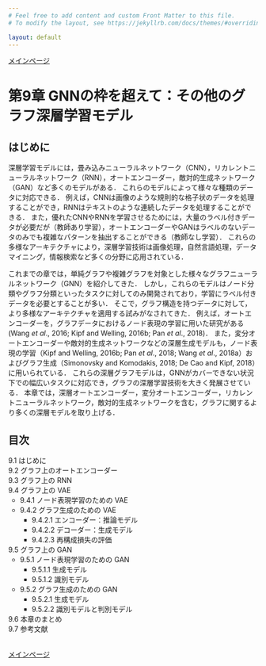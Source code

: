 ```yaml
---
# Feel free to add content and custom Front Matter to this file.
# To modify the layout, see https://jekyllrb.com/docs/themes/#overriding-theme-defaults

layout: default
---
```

<a href="../">メインページ</a>

<h1>第9章 GNNの枠を超えて：その他のグラフ深層学習モデル</h1>

<h2>はじめに</h2>
深層学習モデルには，畳み込みニューラルネットワーク（CNN），リカレントニューラルネットワーク（RNN），オートエンコーダー，敵対的生成ネットワーク（GAN）など多くのモデルがある． これらのモデルによって様々な種類のデータに対応できる． 例えば，CNNは画像のような規則的な格子状のデータを処理することができ，RNNはテキストのような連続したデータを処理することができる． また，優れたCNNやRNNを学習させるためには，大量のラベル付きデータが必要だが（教師あり学習），オートエンコーダーやGANはラベルのないデータのみでも複雑なパターンを抽出することができる（教師なし学習）． これらの多様なアーキテクチャにより，深層学習技術は画像処理，自然言語処理，データマイニング，情報検索など多くの分野に応用されている．

これまでの章では，単純グラフや複雑グラフを対象とした様々なグラフニューラルネットワーク（GNN）を紹介してきた． しかし，これらのモデルはノード分類やグラフ分類といったタスクに対してのみ開発されており，学習にラベル付きデータを必要とすることが多い． そこで，グラフ構造を持つデータに対して，より多様なアーキテクチャを適用する試みがなされてきた． 例えば，オートエンコーダーを，グラフデータにおけるノード表現の学習に用いた研究がある(Wang *et al*., 2016; Kipf and Welling, 2016b; Pan *et al*., 2018)． また，変分オートエンコーダーや敵対的生成ネットワークなどの深層生成モデルも，ノード表現の学習（Kipf and Welling, 2016b; Pan *et al*., 2018; Wang *et al*., 2018a）およびグラフ生成（Simonovsky and Komodakis, 2018; De Cao and Kipf, 2018）に用いられている． これらの深層グラフモデルは，GNNがカバーできない状況下での幅広いタスクに対応でき，グラフの深層学習技術を大きく発展させている． 本章では，深層オートエンコーダー，変分オートエンコーダー，リカレントニューラルネットワーク，敵対的生成ネットワークを含む，グラフに関するより多くの深層モデルを取り上げる．

<h2>目次</h2>
<ul style="list-style-type: none; padding-left:0;">
  <li>9.1 はじめに</li>
  <li>9.2 グラフ上のオートエンコーダー</li>
  <li>9.3 グラフ上の RNN</li>
  <li>9.4 グラフ上の VAE
    <ul>
      <li>9.4.1 ノード表現学習のための VAE</li>
      <li>9.4.2 グラフ生成のための VAE
        <ul>
          <li>9.4.2.1 エンコーダー：推論モデル</li>
          <li>9.4.2.2 デコーダー：生成モデル</li>
          <li>9.4.2.3 再構成損失の評価</li>
        </ul>
      </li>
    </ul>
  </li>
  <li>9.5 グラフ上の GAN
    <ul>
      <li>9.5.1 ノード表現学習のための GAN
        <ul>
          <li>9.5.1.1 生成モデル</li>
          <li>9.5.1.2 識別モデル</li>
        </ul>
      </li>
      <li>9.5.2 グラフ生成のための GAN
        <ul>
          <li>9.5.2.1 生成モデル</li>
          <li>9.5.2.2 識別モデルと判別モデル</li>
        </ul>
      </li>
    </ul>
  </li>
  <li>9.6 本章のまとめ</li>
  <li>9.7 参考文献</li>
</ul>
<br>
<a href="../">メインページ</a>
